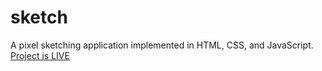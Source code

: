 # sketch
A pixel sketching application implemented in HTML, CSS, and JavaScript.
[Project is LIVE](https://ra397.github.io/sketch/)
